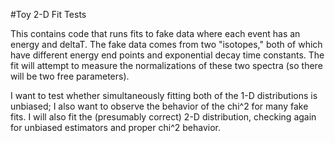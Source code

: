 #Toy 2-D Fit Tests

This contains code that runs fits to fake data where each event has an energy and deltaT. The fake data comes from two "isotopes," both of which have different energy end points and exponential decay time constants. The fit will attempt to measure the normalizations of these two spectra (so there will be two free parameters).

I want to test whether simultaneously fitting both of the 1-D distributions is unbiased; I also want to observe the behavior of the chi^2 for many fake fits. I will also fit the (presumably correct) 2-D distribution, checking again for unbiased estimators and proper chi^2 behavior. 
